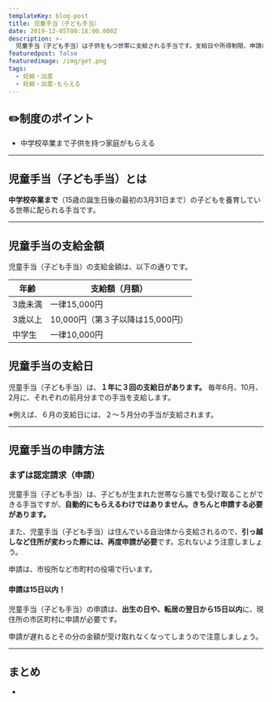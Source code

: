 ```yaml
---
templateKey: blog-post
title: 児童手当（子ども手当）
date: 2019-12-05T00:18:00.000Z
description: >-
  児童手当（子ども手当）は子供をもつ世帯に支給される手当です。支給日や所得制限、申請の方法や、もらえる金額について解説します。所得制限や、現況届の提出など、注意したいポイントも説明します。
featuredpost: false
featuredimage: /img/get.png
tags:
  - 妊娠・出産
  - 妊娠・出産-もらえる
---
```

## ✏️制度のポイント

- 中学校卒業まで子供を持つ家庭がもらえる

- - -

## 児童手当（子ども手当）とは

**中学校卒業まで**（15歳の誕生日後の最初の3月31日まで）の子どもを養育している世帯に配られる手当です。


- - -

## 児童手当の支給金額

児童手当（子ども手当）の支給金額は、以下の通りです。

| 年齢  | 支給額（月額） |
| ----------- | ----------- |
| 3歳未満  | 一律15,000円  |
| 3歳以上  | 10,000円（第３子以降は15,000円）  |
| 中学生  | 一律10,000円  |



## 児童手当の支給日

児童手当（子ども手当）は、**１年に３回の支給日があります。**
毎年6月、10月、2月に、それぞれの前月分までの手当を支給します。

※例えば、６月の支給日には、２～５月分の手当が支給されます。

---

## 児童手当の申請方法

### まずは認定請求（申請）

児童手当（子ども手当）は、子どもが生まれた世帯なら誰でも受け取ることができる手当ですが、**自動的にもらえるわけではありません。きちんと申請する必要があります。**

また、児童手当（子ども手当）は住んでいる自治体から支給されるので、**引っ越しなど住所が変わった際には、再度申請が必要**です。忘れないよう注意しましょう。

申請は、市役所など市町村の役場で行います。

#### 申請は15日以内！

児童手当（子ども手当）の申請は、**出生の日や、転居の翌日から15日以内**に、現住所の市区町村に申請が必要です。

申請が遅れるとその分の金額が受け取れなくなってしまうので注意しましょう。






---

## まとめ

- 
